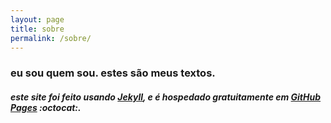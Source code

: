 ```yaml
---
layout: page
title: sobre
permalink: /sobre/
---
```


### eu sou quem sou.  estes são meus textos.  

##### este site foi feito usando [Jekyll](http://jekyllrb.com/), e é hospedado gratuitamente em [GitHub Pages](https://pages.github.com/) :octocat:.
